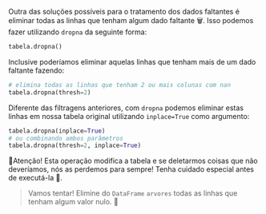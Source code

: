 Outra das soluções possíveis para o tratamento dos dados faltantes é eliminar todas as linhas que tenham algum dado faltante 🗑️. Isso  podemos fazer utilizando `dropna` da seguinte forma:

```python
tabela.dropna()
```

Inclusive poderíamos eliminar aquelas linhas que tenham mais de um dado faltante  fazendo:

```python
# elimina todas as linhas que tenham 2 ou mais colunas com nan
tabela.dropna(thresh=2) 
```

Diferente das filtragens anteriores, com `dropna` podemos eliminar estas linhas em nossa tabela original utilizando `inplace=True` como argumento:

```python
tabela.dropna(inplace=True)
# ou combinando ambos parâmetros
tabela.dropna(thresh=2, inplace=True)
```


👀Atenção! Esta operação modifica a tabela e se deletarmos coisas que não deveríamos, nós as perdemos para sempre! Tenha cuidado especial antes de executá-la 🥺. 

>Vamos tentar! Elimine do `DataFrame` `arvores` todas as linhas que tenham algum valor nulo. 🧼
